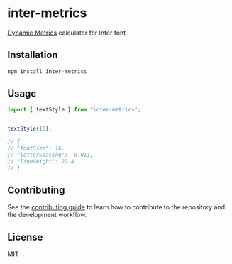 # inter-metrics

[Dynamic Metrics](https://rsms.me/inter/dynmetrics/) calculator for Inter font

## Installation

```sh
npm install inter-metrics
```

## Usage

```js
import { textStyle } from "inter-metrics";


textStyle(16);

// {
// "fontSize": 16,
// "letterSpacing": -0.011,
// "lineHeight": 22.4
// }
```

## Contributing

See the [contributing guide](CONTRIBUTING.md) to learn how to contribute to the repository and the development workflow.

## License

MIT
